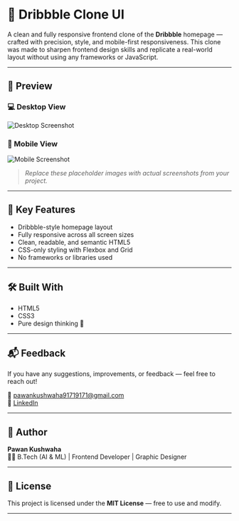 # 🎨 Dribbble Clone UI

A clean and fully responsive frontend clone of the **Dribbble** homepage — crafted with precision, style, and mobile-first responsiveness. This clone was made to sharpen frontend design skills and replicate a real-world layout without using any frameworks or JavaScript.

---

## 📸 Preview

### 💻 Desktop View  
![Desktop Screenshot](./assets/images/desktop-preview.png)

### 📱 Mobile View  
![Mobile Screenshot](./assets/images/mobile-preview.png)

> _Replace these placeholder images with actual screenshots from your project._

---

## 🎯 Key Features

- Dribbble-style homepage layout
- Fully responsive across all screen sizes
- Clean, readable, and semantic HTML5
- CSS-only styling with Flexbox and Grid
- No frameworks or libraries used

---

## 🛠️ Built With

- HTML5  
- CSS3  
- Pure design thinking 🎨


---

## 📬 Feedback

If you have any suggestions, improvements, or feedback — feel free to reach out!

📧 pawankushwaha91719171@gmail.com  
🔗 [LinkedIn](https://www.linkedin.com/in/pawan-kushwaha-485942326/)  

---

## 👤 Author

**Pawan Kushwaha**  
🧑‍🎓 B.Tech (AI & ML) | Frontend Developer | Graphic Designer

---

## 📄 License

This project is licensed under the **MIT License** — free to use and modify.

---

